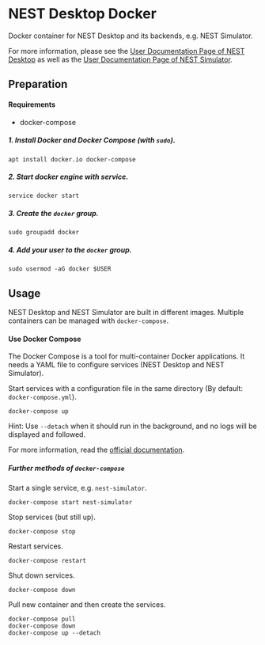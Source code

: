 # NEST Desktop Docker

Docker container for NEST Desktop and its backends, e.g. NEST Simulator.

For more information, please see the [User Documentation Page of NEST Desktop](https://nest-desktop.readthedocs.io)
as well as the [User Documentation Page of NEST Simulator](https://nest-simulator.readthedocs.io).

## Preparation

#### Requirements

- docker-compose

##### 1. Install Docker and Docker Compose (with `sudo`).

```
apt install docker.io docker-compose
```

##### 2. Start docker engine with service.

```
service docker start
```

##### 3. Create the `docker` group.

```
sudo groupadd docker
```

##### 4. Add your user to the `docker` group.

```
sudo usermod -aG docker $USER
```

## Usage

NEST Desktop and NEST Simulator are built in different images.
Multiple containers can be managed with `docker-compose`.

#### Use Docker Compose

The Docker Compose is a tool for multi-container Docker applications.
It needs a YAML file to configure services (NEST Desktop and NEST Simulator).

Start services with a configuration file in the same directory (By default: `docker-compose.yml`).

```
docker-compose up
```

Hint: Use `--detach` when it should run in the background, and no logs will be displayed and followed.

For more information, read the [official documentation](https://docs.docker.com/compose/reference/).

##### Further methods of `docker-compose`

Start a single service, e.g. `nest-simulator`.

```
docker-compose start nest-simulator
```

Stop services (but still up).

```
docker-compose stop
```

Restart services.

```
docker-compose restart
```

Shut down services.

```
docker-compose down
```

Pull new container and then create the services.

```
docker-compose pull
docker-compose down
docker-compose up --detach
```
